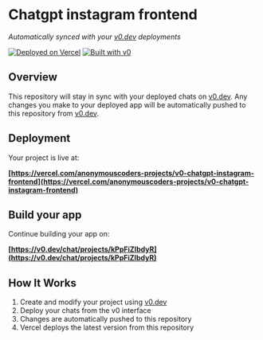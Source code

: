 # Chatgpt instagram frontend

*Automatically synced with your [v0.dev](https://v0.dev) deployments*

[![Deployed on Vercel](https://img.shields.io/badge/Deployed%20on-Vercel-black?style=for-the-badge&logo=vercel)](https://vercel.com/anonymouscoders-projects/v0-chatgpt-instagram-frontend)
[![Built with v0](https://img.shields.io/badge/Built%20with-v0.dev-black?style=for-the-badge)](https://v0.dev/chat/projects/kPpFiZIbdyR)

## Overview

This repository will stay in sync with your deployed chats on [v0.dev](https://v0.dev).
Any changes you make to your deployed app will be automatically pushed to this repository from [v0.dev](https://v0.dev).

## Deployment

Your project is live at:

**[https://vercel.com/anonymouscoders-projects/v0-chatgpt-instagram-frontend](https://vercel.com/anonymouscoders-projects/v0-chatgpt-instagram-frontend)**

## Build your app

Continue building your app on:

**[https://v0.dev/chat/projects/kPpFiZIbdyR](https://v0.dev/chat/projects/kPpFiZIbdyR)**

## How It Works

1. Create and modify your project using [v0.dev](https://v0.dev)
2. Deploy your chats from the v0 interface
3. Changes are automatically pushed to this repository
4. Vercel deploys the latest version from this repository